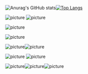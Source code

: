 ![Anurag's GitHub stats](https://github-readme-stats.vercel.app/api?username=Melissa-Francielle&show_icons=true&theme=merko)[![Top Langs](https://github-readme-stats.vercel.app/api/top-langs/?username=Melissa-Francielle&layout=compact&show_icons=true&theme=merko)](https://github.com/anuraghazra/github-readme-stats)

![picture](https://img.shields.io/badge/C-00599C?style=for-the-badge&logo=c&logoColor=white)
![picture](https://img.shields.io/badge/Java-ED8B00?style=for-the-badge&logo=openjdk&logoColor=white)

![picture](https://img.shields.io/badge/blender-%23F5792A.svg?style=for-the-badge&logo=blender&logoColor=white)

![picture](https://img.shields.io/badge/Windows-ACER-0078D6?style=for-the-badge&logo=windows&logoColor=white)

![picture](https://img.shields.io/badge/Spotify-1ED760?&style=for-the-badge&logo=spotify&logoColor=white)![picture](https://img.shields.io/badge/YouTube_Music-FF0000?style=for-the-badge&logo=youtube-music&logoColor=white)

![picture](https://img.shields.io/badge/YouTube-FF0000?style=for-the-badge&logo=youtube&logoColor=white)
![picture](https://img.shields.io/badge/Twitch-9146FF?style=for-the-badge&logo=twitch&logoColor=white)

![picture](https://img.shields.io/badge/Xbox-107C10?style=for-the-badge&logo=xbox&logoColor=white)![picture](https://img.shields.io/badge/Steam-000000?style=for-the-badge&logo=steam&logoColor=white)![picture](https://img.shields.io/badge/PlayStation-003791?style=for-the-badge&logo=playstation&logoColor=white)
